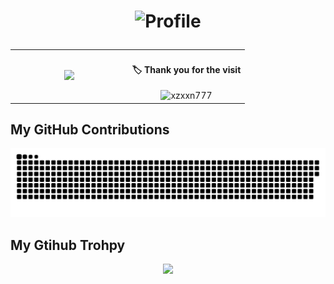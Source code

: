 <h1 align="center">

![Profile](https://github-widgetbox.vercel.app/api/profile?username=xzxxn777&data=followers,repositories,stars,commits)

</h1>
<table align="center">
<div align="center">
    <tr>
        <td width="50%"  align="center">
      <img  height="200px" src="https://github-readme-stats.vercel.app/api/top-langs/?username=xzxxn777&layout=compact" />
        </td>
        <td valign="top" width="50%">

#### 🏷️ <a target="_blank">Thank you for the visit</a>
<div align="center"><img src="https://count.getloli.com/get/@xzxxn777?theme=gelbooru" alt="xzxxn777" /></div>
</td>
    </tr>
    </div>
</table>

## My GitHub Contributions

<div align="center"><img src="https://raw.githubusercontent.com/Achuan-2/Achuan-2/main/assets/github-contribution-grid-snake.svg" ></div>

## My Gtihub Trohpy

<div align="center">

![](https://github-profile-trophy.vercel.app/?username=xzxxn777)

</div>